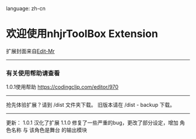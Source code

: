 language: zh-cn

# 欢迎使用nhjrToolBox Extension
扩展封面来自[Edit-Mr](/Edit-Mr)

***
### 有关使用帮助请查看

1.0.1使用帮助 https://codingclip.com/editor/970

***
抢先体验扩展？请到 /dist 文件夹下载。
旧版本请在 /dist - backup 下载。

***
更新：
1.0.1 汉化了扩展
1.1.0 修复了一些严重的bug，更改了部分设定，增加 角色名称 与 该角色是舞台 的输出模块